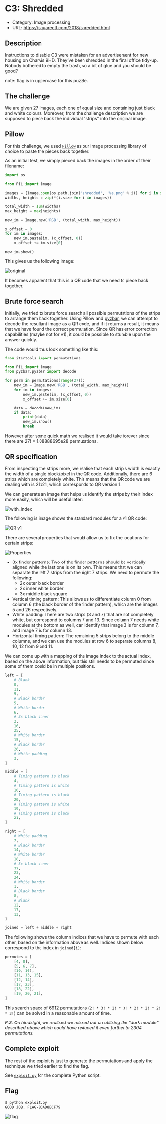 # C3: Shredded

- Category: Image processing
- URL: <https://squarectf.com/2018/shredded.html>

## Description

Instructions to disable C3 were mistaken for an advertisement for new housing on Charvis 9HD. They’ve been shredded in the final office tidy-up. Nobody bothered to empty the trash, so a bit of glue and you should be good?

note: flag is in uppercase for this puzzle.

## The challenge

We are given 27 images, each one of equal size and containing just black and white colours. Moreover, from the challenge description we are supposed to piece back the individual "strips" into the original image.

## Pillow

For this challenge, we used [`Pillow`](https://pillow.readthedocs.io/en/5.3.x/) as our image processing library of choice to paste the pieces back together.

As an initial test, we simply pieced back the images in the order of their filename:

```python
import os

from PIL import Image

images = [Image.open(os.path.join('shredded', '%s.png' % i)) for i in xrange(0, 27)]
widths, heights = zip(*(i.size for i in images))

total_width = sum(widths)
max_height = max(heights)

new_im = Image.new('RGB', (total_width, max_height))

x_offset = 0
for im in images:
    new_im.paste(im, (x_offset, 0))
    x_offset += im.size[0]

new_im.show()
```

This gives us the following image:

![original](original.png)

It becomes apparent that this is a QR code that we need to piece back together.

## Brute force search

Initially, we tried to brute force search all possible permutations of the strips to arrange them back together. Using Pillow and [pyzbar](https://pypi.org/project/pyzbar/), we can attempt to decode the resultant image as a QR code, and if it returns a result, it means that we have found the correct permutation. Since QR has error correction capabilities (maybe not for v1), it could be possible to stumble upon the answer quickly.

The code would thus look something like this:

```python
from itertools import permutations

from PIL import Image
from pyzbar.pyzbar import decode

for perm in permutations(range(27)):
    new_im = Image.new('RGB', (total_width, max_height))
    for im in images:
        new_im.paste(im, (x_offset, 0))
        x_offset += im.size[0]

    data = decode(new_im)
    if data:
        print(data)
        new_im.show()
        break
```

However after some quick math we realised it would take forever since there are 27! = 1.08888695e28 permutations.

## QR specification

From inspecting the strips more, we realise that each strip's width is exactly the width of a single block/pixel in the QR code. Additionally, there are 6 strips which are completely white. This means that the QR code we are dealing with is 21x21, which corresponds to QR version 1.

We can generate an image that helps us identify the strips by their index more easily, which will be useful later:

![with_index](with_index.png)

The following is image shows the standard modules for a v1 QR code:

![QR v1](qr_v1.jpg)

There are several properties that would allow us to fix the locations for certain strips:

![Properties](properties.jpg)

- 3x finder patterns: Two of the finder patterns should be vertically aligned while the last one is on its own. This means that we can separate the left 7 strips from the right 7 strips. We need to permute the following:
  - 2x outer black border
  - 2x inner white border
  - 3x middle black square
- Vertical timing pattern: This allows us to differentiate column 0 from column 6 (the black border of the finder pattern), which are the images 5 and 26 respectively.
- White padding: There are two strips (3 and 7) that are not completely white, but correspond to columns 7 and 13. Since column 7 needs white modules at the bottom as well, can identify that image 3 is for column 7, and image 7 is for column 13.
- Horizontal timing pattern: The remaining 5 strips belong to the middle columns, and we can use the modules at row 6 to separate columns 8, 10, 12 from 9 and 11.

We can come up with a mapping of the image index to the actual index, based on the above information, but this still needs to be permuted since some of them could be in multiple positions.

```python
left = [
    # Blank
    0,
    11,
    9,
    # Black border
    5,
    # White border
    6,
    # 3x black inner
    2,
    16,
    25,
    # White border
    15,
    # Black border
    26,
    # White padding
    3,
]

middle = [
    # Timing pattern is black
    4,
    # Timing pattern is white
    10,
    # Timing pattern is black
    20,
    # Timing pattern is white
    19,
    # Timing pattern is black
    21,
]

right = [
    # White padding
    7,
    # Black border
    14,
    # White border
    18,
    # 3x black inner
    22,
    23,
    24,
    # White border
    1,
    # Black border
    8,
    # Blank
    12,
    17,
    13,
]

joined = left + middle + right
```

The following shows the column indices that we have to permute with each other, based on the information above as well. Indices shown below correspond to the index in `joined[i]`:

```python
permutes = [
    [4, 8],
    [5, 6, 7],
    [10, 16],
    [11, 13, 15],
    [12, 14],
    [17, 23],
    [18, 22],
    [19, 20, 21],
]
```

This search space of 6912 permutations (`2! * 3! * 2! * 3! * 2! * 2! * 2! * 3!`) can be solved in a reasonable amount of time.

_P.S. On hindsight, we realised we missed out on utilising the "dark module" described above which could have reduced it even further to 2304 permutations._

## Complete exploit

The rest of the exploit is just to generate the permutations and apply the technique we tried earlier to find the flag.

See [`exploit.py`](./exploit.py) for the complete Python script.

## Flag

```sh
$ python exploit.py
GOOD JOB. FLAG-80AD8BCF79
```

![flag](flag.png)
